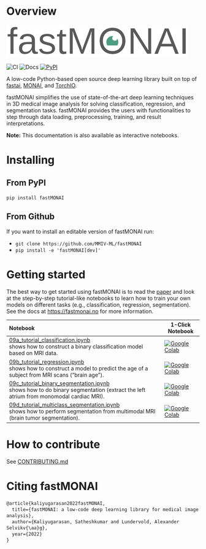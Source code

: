 Overview
================

<!-- WARNING: THIS FILE WAS AUTOGENERATED! DO NOT EDIT! -->

![](https://raw.githubusercontent.com/skaliy/skaliy.github.io/master/assets/fastmonai_v1.png)

![CI](https://github.com/MMIV-ML/fastMONAI/workflows/CI/badge.svg)
![Docs](https://github.com/MMIV-ML/fastMONAI/actions/workflows/deploy.yaml/badge.svg)
[![PyPI](https://img.shields.io/pypi/v/fastMONAI?label=PyPI%20version&logo=python&logoColor=white.png)](https://pypi.org/project/fastMONAI)

A low-code Python-based open source deep learning library built on top
of [fastai](https://github.com/fastai/fastai),
[MONAI](https://monai.io/), and
[TorchIO](https://torchio.readthedocs.io/).

fastMONAI simplifies the use of state-of-the-art deep learning
techniques in 3D medical image analysis for solving classification,
regression, and segmentation tasks. fastMONAI provides the users with
functionalities to step through data loading, preprocessing, training,
and result interpretations.

<b>Note:</b> This documentation is also available as interactive
notebooks.

# Installing

## From PyPI

`pip install fastMONAI`

## From Github

If you want to install an editable version of fastMONAI run:

- `git clone https://github.com/MMIV-ML/fastMONAI`
- `pip install -e 'fastMONAI[dev]'`

# Getting started

The best way to get started using fastMONAI is to read the
[paper](https://github.com/MMIV-ML/fastMONAI/tree/master/paper) and look
at the step-by-step tutorial-like notebooks to learn how to train your
own models on different tasks (e.g., classification, regression,
segmentation). See the docs at https://fastmonai.no for more
information.

| Notebook                                                                                                                                                                                                                                     | 1-Click Notebook                                                                                                                                                                                   |
|:---------------------------------------------------------------------------------------------------------------------------------------------------------------------------------------------------------------------------------------------|----------------------------------------------------------------------------------------------------------------------------------------------------------------------------------------------------|
| [09a_tutorial_classification.ipynb](https://nbviewer.org/github/MMIV-ML/fastMONAI/blob/master/nbs/09a_tutorial_classification.ipynb) <br>shows how to construct a binary classification model based on MRI data.                             | [![Google Colab](https://colab.research.google.com/assets/colab-badge.svg)](https://colab.research.google.com/github/MMIV-ML/fastMONAI/blob/master/nbs/09a_tutorial_classification.ipynb)          |
| [09b_tutorial_regression.ipynb](https://nbviewer.org/github/MMIV-ML/fastMONAI/blob/master/nbs/09b_tutorial_regression.ipynb) <br>shows how to construct a model to predict the age of a subject from MRI scans (“brain age”).                | [![Google Colab](https://colab.research.google.com/assets/colab-badge.svg)](https://colab.research.google.com/github/MMIV-ML/fastMONAI/blob/master/nbs/09b_tutorial_regression.ipynb)              |
| [09c_tutorial_binary_segmentation.ipynb](https://nbviewer.org/github/MMIV-ML/fastMONAI/blob/master/nbs/09c_tutorial_binary_segmentation.ipynb) <br>shows how to do binary segmentation (extract the left atrium from monomodal cardiac MRI). | [![Google Colab](https://colab.research.google.com/assets/colab-badge.svg)](https://colab.research.google.com/github/MMIV-ML/fastMONAI/blob/master/nbs/09c_tutorial_binary_segmentation.ipynb)     |
| [09d_tutorial_multiclass_segmentation.ipynb](https://nbviewer.org/github/MMIV-ML/fastMONAI/blob/master/nbs/09d_tutorial_multiclass_segmentation.ipynb) <br>shows how to perform segmentation from multimodal MRI (brain tumor segmentation). | [![Google Colab](https://colab.research.google.com/assets/colab-badge.svg)](https://colab.research.google.com/github/MMIV-ML/fastMONAI/blob/master/nbs/09d_tutorial_multiclass_segmentation.ipynb) |

# How to contribute

See
[CONTRIBUTING.md](https://github.com/MMIV-ML/fastMONAI/blob/master/CONTRIBUTING.md)

# Citing fastMONAI

    @article{kaliyugarasan2022fastMONAI,
      title={fastMONAI: a low-code deep learning library for medical image analysis},
      author={Kaliyugarasan, Satheshkumar and Lundervold, Alexander Selvikv{\aa}g},
      year={2022}
    }
